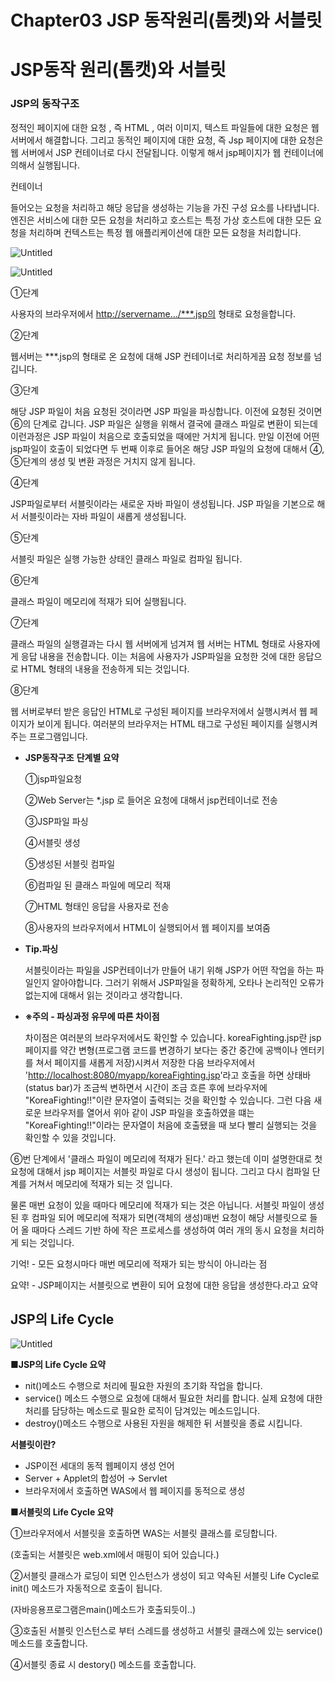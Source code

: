 # Chapter03 JSP 동작원리(톰켓)와 서블릿

# JSP동작 원리(톰캣)와 서블릿

### JSP의 동작구조

정적인 페이지에 대한 요청 , 즉 HTML , 여러 이미지, 텍스트 파일들에 대한 요청은 웹 서버에서 해결합니다. 그리고 동적인 페이지에 대한 요청, 즉 Jsp 페이지에 대한 요청은 웹 서버에서  JSP 컨테이너로 다시 전달됩니다. 이렇게 해서 jsp페이지가 웹 컨테이너에 의해서 실행됩니다.

컨테이너

 들어오는 요청을 처리하고 해당 응답을 생성하는 기능을 가진 구성 요소를 나타냅니다. 엔진은 서비스에 대한 모든 요청을 처리하고 호스트는 특정 가상 호스트에 대한 모든 요청을 처리하며 컨텍스트는 특정 웹 애플리케이션에 대한 모든 요청을 처리합니다.

![Untitled](Chapter03%20JSP%20%E1%84%83%E1%85%A9%E1%86%BC%E1%84%8C%E1%85%A1%E1%86%A8%E1%84%8B%E1%85%AF%E1%86%AB%E1%84%85%E1%85%B5(%E1%84%90%E1%85%A9%E1%86%B7%E1%84%8F%E1%85%A6%E1%86%BA)%E1%84%8B%E1%85%AA%20%E1%84%89%E1%85%A5%E1%84%87%E1%85%B3%E1%86%AF%E1%84%85%E1%85%B5%E1%86%BA%202945414d3a41407f94c2fd626bc69ee9/Untitled.png)

![Untitled](Chapter03%20JSP%20%E1%84%83%E1%85%A9%E1%86%BC%E1%84%8C%E1%85%A1%E1%86%A8%E1%84%8B%E1%85%AF%E1%86%AB%E1%84%85%E1%85%B5(%E1%84%90%E1%85%A9%E1%86%B7%E1%84%8F%E1%85%A6%E1%86%BA)%E1%84%8B%E1%85%AA%20%E1%84%89%E1%85%A5%E1%84%87%E1%85%B3%E1%86%AF%E1%84%85%E1%85%B5%E1%86%BA%202945414d3a41407f94c2fd626bc69ee9/Untitled%201.png)

①단계 

사용자의 브라우저에서 [http://servername.../***.jsp의](http://servername.../***.jsp의) 형태로 요청을합니다.

②단계 

웹서버는 ***.jsp의 형태로 온 요청에 대해 JSP 컨테이너로 처리하게끔 요청 정보를 넘깁니다.

③단계

해당 JSP 파일이 처음 요청된 것이라면 JSP 파일을 파싱합니다. 이전에 요청된 것이면 ⑥의 단계로 갑니다.  JSP 파일은 실행을 위해서 결국에 클래스 파일로 변환이 되는데 이런과정은  JSP 파일이 처음으로 호출되었을 때에만 거치게 됩니다. 만일 이전에 어떤 jsp파일이 호출이 되었다면 두 번째 이후로 들어온 해당 JSP 파일의 요청에 대해서 ④, ⑤단계의 생성 및 변환 과정은 거치지 않게 됩니다.

④단계 

JSP파일로부터 서블릿이라는 새로운 자바 파일이 생성됩니다. JSP 파일을 기본으로 해서 서블릿이라는  자바 파일이 새롭게 생성됩니다.

⑤단계

서블릿 파일은 실행 가능한 상태인 클래스 파일로 컴파일 됩니다.

⑥단계

클래스 파일이 메모리에 적재가 되어 실행됩니다.

⑦단계

클래스 파일의 실행결과는 다시 웹 서버에게 넘겨져 웹 서버는 HTML 형태로 사용자에게 응답 내용을 전송합니다. 이는  처음에 사용자가 JSP파일을 요청한 것에 대한 응답으로 HTML 형태의 내용을 전송하게 되는 것입니다.

⑧단계

웹 서버로부터 받은 응답인 HTML로 구성된 페이지를 브라우저에서 실행시켜서 웹 페이지가 보이게 됩니다. 여러분의 브라우저는 HTML 태그로 구성된 페이지를 실행시켜주는 프로그램입니다.

- **JSP동작구조** **단계별 요약**
    
    ①jsp파일요청
    
    ②Web Server는 *.jsp 로 들어온 요청에 대해서 jsp컨테이너로 전송
    
    ③JSP파일 파싱
    
    ④서블릿 생성
    
    ⑤생성된 서블릿 컴파일
    
    ⑥컴파일 된 클래스 파일에 메모리 적재
    
    ⑦HTML 형태인 응답을 사용자로 전송
    
    ⑧사용자의 브라우저에서 HTML이 실행되어서 웹 페이지를 보여줌
    

- **Tip.파싱**
    
    서블릿이라는 파일을 JSP컨테이너가 만들어 내기 위해 JSP가 어떤 작업을 하는 파일인지 알아야합니다. 그러기 위해서 JSP파일을 정확하게, 오타나 논리적인 오류가 없는지에 대해서 읽는 것이라고 생각합니다.
    

 

- **※주의 - 파싱과정 유무에 따른 차이점**
    
    차이점은 여러분의 브라우저에서도 확인할 수 있습니다. koreaFighting.jsp란 jsp페이지를 약간 변형(프로그램 코드를 변경하기 보다는 중간 중간에 공백이나 엔터키를 쳐서 페이지를 새롭게 저장)시켜서 저장한 다음 브라우저에서 '[http://localhost:8080/myapp/koreaFighting.jsp](http://localhost:8080/myapp/koreaFighting.jsp)'라고 호출을 하면 상태바(status bar)가 조금씩 변하면서 시간이 조금 흐른 후에 브라우저에 "KoreaFighting!!"이란 문자열이 출력되는 것을 확인할 수 있습니다. 그런 다음 새로운 브라우저를 열어서 위아 같이 JSP  파일을 호출하였을 떄는 "KoreaFighting!!"이라는 문자열이 처음에 호출됐을 때 보다 빨리 실행되는 것을 확인할 수 있을 것입니다.
    

⑥번 단계에서 '클래스 파일이 메모리에 적재가 된다.' 라고 했는데 이미 설명한대로 첫 요청에 대해서 jsp 페이지는 서블릿 파일로 다시 생성이 됩니다. 그리고 다시 컴파일 단계를 거쳐서 메모리에 적재가 되는 것 입니다.

물론 매번 요청이 있을 때마다 메모리에 적재가 되는 것은 아닙니다. 서블릿 파일이 생성된 후 컴파일 되어 메모리에 적재가 되면(객체의 생성)매번 요청이 해당 서블릿으로 들어 올 때마다 스레드 기반 하에 작은 프로세스를 생성하여 여러 개의 동시 요청을 처리하게 되는 것입니다.

기억! - 모든 요청시마다 매번 메모리에 적재가 되는 방식이 아니라는 점

요약! - JSP페이지는 서블릿으로 변환이 되어 요청에 대한 응답을 생성한다.라고 요약

## JSP의 Life Cycle

![Untitled](Chapter03%20JSP%20%E1%84%83%E1%85%A9%E1%86%BC%E1%84%8C%E1%85%A1%E1%86%A8%E1%84%8B%E1%85%AF%E1%86%AB%E1%84%85%E1%85%B5(%E1%84%90%E1%85%A9%E1%86%B7%E1%84%8F%E1%85%A6%E1%86%BA)%E1%84%8B%E1%85%AA%20%E1%84%89%E1%85%A5%E1%84%87%E1%85%B3%E1%86%AF%E1%84%85%E1%85%B5%E1%86%BA%202945414d3a41407f94c2fd626bc69ee9/Untitled%202.png)

■**JSP의 Life Cycle 요약**

- nit()메소드 수행으로 처리에 필요한 자원의 초기화 작업을 합니다.
- service() 메소드 수행으로 요청에 대해서 필요한 처리를 합니다. 실제 요청에 대한 처리를 담당하는 메소드로 필요한 로직이 담겨있는 메소드입니다.
- destroy()메소드 수행으로 사용된 자원을 해제한 뒤 서블릿을 종료 시킵니다.

**서블릿이란?** 

- JSP이전 세대의 동적 웹페이지 생성 언어
- Server + Applet의 합성어 → Servlet
- 브라우저에서 호출하면 WAS에서 웹 페이지를 동적으로 생성

■**서블릿의 Life Cycle 요약**

①브라우저에서 서블릿을 호출하면 WAS는 서블릿 클래스를 로딩합니다.

(호출되는 서블릿은 web.xml에서 매핑이 되어 있습니다.)

②서블릿 클래스가 로딩이 되면 인스턴스가 생성이 되고 약속된 서블릿 Life Cycle로 init() 메소드가 자동적으로 호출이 됩니다.

(자바응용프로그램은main()메소드가 호출되듯이..)

③호출된 서블릿 인스턴스로 부터 스레드를 생성하고 서블릿 클래스에 있는 service() 메소드를 호출합니다.

④서블릿 종료 시  destory() 메소드를 호출합니다.